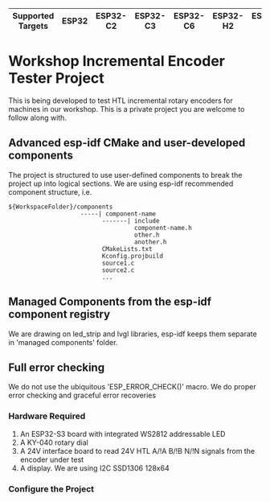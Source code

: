 | Supported Targets | ESP32 | ESP32-C2 | ESP32-C3 | ESP32-C6 | ESP32-H2 | ESP32-P4 | ESP32-S2 | ESP32-S3 |
| ----------------- | ----- | -------- | -------- | -------- | -------- | -------- | -------- | -------- |

# Workshop Incremental Encoder Tester Project

This is being developed to test HTL incremental rotary encoders for machines in our workshop.
This is a private project you are welcome to follow along with.

## Advanced esp-idf CMake and user-developed components
The project is structured to use user-defined components to break the project up into logical sections.
We are using esp-idf recommended component structure, i.e.
```
${WorkspaceFolder}/components
                    -----| component-name
                          -------| include
                                   component-name.h
                                   other.h
                                   another.h
                          CMakeLists.txt
                          Kconfig.projbuild
                          source1.c
                          source2.c
                          ...

```
## Managed Components from the esp-idf component registry
We are drawing on led_strip and lvgl libraries, esp-idf keeps them separate in 'managed components' folder.
## Full error checking
We do not use the ubiquitous 'ESP_ERROR_CHECK()' macro.
We do proper error checking and graceful error recoveries

### Hardware Required

1. An ESP32-S3 board with integrated WS2812 addressable LED
2. A KY-040 rotary dial
3. A 24V interface board to read 24V HTL A/!A B/!B N/!N signals from the encoder under test
4. A display. We are using I2C SSD1306 128x64  

### Configure the Project
